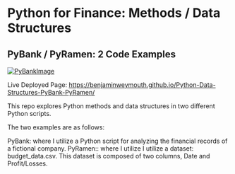 # Python for Finance: Methods / Data Structures
## PyBank / PyRamen: 2 Code Examples


[![PyBankImage](https://github.com/benjaminweymouth/Python-Methods-and-Data-Structures-PyBank/blob/main/PyBank/Resources/revenue-per-lead.jpg)](https://github.com/benjaminweymouth/Python-Methods-and-Data-Structures-PyBank/blob/main/PyBank/main.ipynb)

Live Deployed Page: https://benjaminweymouth.github.io/Python-Data-Structures-PyBank-PyRamen/

This repo explores Python methods and data structures in two different Python scripts.

The two examples are as follows:

PyBank: where I utilize a Python script for analyzing the financial records of a fictional company.
PyRamen:: where I utilize I utilize a dataset: budget_data.csv. This dataset is composed of two columns, Date and Profit/Losses.
